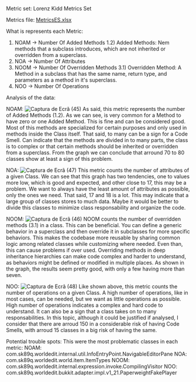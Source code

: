 Metric set: Lorenz Kidd Metrics Set

Metrics file: [MetricsES.xlsx](https://github.com/user-attachments/files/17737886/MetricsES.xlsx)

What is represents each Metric:
  1) NOAM -> Number Of Added Methods
             1.2) Added Methods: Nem methods that a subclass introduces, which are not inherited or overridden from a superclass.
  2) NOA  -> Number Of Attributes
  3) NOOM -> Number Of Overridden Methods
             3.1) Overridden Method: A Method in a subclass that has the same name, return type, and parameters as a method in it's superclass. 
  4) NOO  -> Number Of Operations

Analysis of the data:

  NOAM:
    ![Captura de Ecrã (45)](https://github.com/user-attachments/assets/8bc961a3-cb58-478f-9983-703605b77620)
    As said, this metric represents the number of Added Methods (1.2). As we can see, is very common for a Method to have zero or one Added Method.
    This is fine and can be considered good. Most of this methods are specialized for certain purposes and only used in methods
    inside the Class itself. 
    That said, to many can be a sign for a Code Smell. Can indicate that the methods are divided in to many parts, the class is to complex
    or that certain methods should be inherited or overridden from a superclass. From the graph we can conclude that arround 70 to 80
    classes show at least a sign of this problem.
    
  NOA:
    ![Captura de Ecrã (47)](https://github.com/user-attachments/assets/84d856a6-a27c-4cc9-9bfc-17bdf657b7c8)
    This metric counts the number of attributes of a given Class. We can see that this graph has two tendencies, one
    to values more low, which is good and expected, and other close to 17, this may be a problem. We want to
    always have the least amount of attributes as possible, only the ones we need. That said, 17 and 18 is a
    lot. This may indicate that a large group of classes stores to much data. Maybe it would be better to
    divide this classes to minimize class responsability and organize the code.
    
  NOOM:
    ![Captura de Ecrã (46)](https://github.com/user-attachments/assets/b91c3c1c-3980-4154-aa30-4016b4fa60e8)
    NOOM counts the number of overridden methods (3.1) in a class. This can be beneficial. You can define a generic behavior
    in a superclass and then override it in subclasses for more specific behaviors. This makes the codebase more reusable by 
    sharing common logic among related classes while customizing where needed. Even than, this can cause problems if over used.
    Overriding methods in deep inheritance hierarchies can make code complex and harder to understand, as behaviors might be 
    defined or modified in multiple places. As shown in the graph, the results seem pretty good, with only a few having more than
    seven.
    
  NOO:
    ![Captura de Ecrã (48)](https://github.com/user-attachments/assets/719065ba-960f-4e89-9eaf-ebd043474efd)
    Like shown above, this metric counts the number of operations on a given Class. A high number of operations, like in most
    cases, can be needed, but we want as little operations as possible. High number of operations indicates a complex and
    hard code to understand. It can also be a sign that a class takes on to many responsabilities. In this topic, although it
    could be justified if analysed, I consider that there are arroud 150 in a considerable risk of having Code Smells, with arroud
    15 classes in a big risk of having the same.
    
Potential trouble spots:
  This were the most problematic classes in each metric:
    NOAM: com.sk89q.worldedit.internal.util.InfoEntryPoint.NavigableEditorPane
    NOA: com.sk89q.worldedit.world.item.ItemTypes
    NOOM: com.sk89q.worldedit.internal.expression.invoke.CompilingVisitor
    NOO: com.sk89q.worldedit.bukkit.adapter.impl.v1_21.PaperweightFakePlayer
